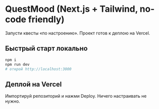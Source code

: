 # QuestMood (Next.js + Tailwind, no-code friendly)
Запусти квесты «по настроению». Проект готов к деплою на Vercel.

## Быстрый старт локально
```bash
npm i
npm run dev
# открой http://localhost:3000
```

## Деплой на Vercel
Импортируй репозиторий и нажми Deploy. Ничего настраивать не нужно.
